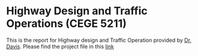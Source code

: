 # Highway Design and Traffic Operations (CEGE 5211)
This is the report for Highway design and Traffic Operation provided by [Dr. Davis](https://cse.umn.edu/cege/davis-gary). Please find the project file in this [link](https://github.com/shambhavikhanal/Highway-Design-and-Traffic-Operations/blob/main/Project1Highway-revise%20(1).pdf)
